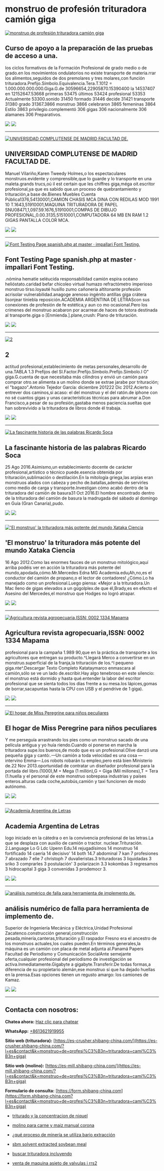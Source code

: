 # monstruo de profesión trituradora camión giga

<a href="https://swt.shibang-china.com/?l=es&img&k=monstruo+de+profesi%C3%B3n+trituradora+cami%C3%B3n+giga" target="_blank">![monstruo de profesión trituradora camión giga](http://static.shibang-china.com/all-800x300/1350.jpg)</a>

## Curso de apoyo a la preparación de las pruebas de acceso a una.
los ciclos formativos de la Formación Profesional de grado medio o de grado.en los movimientos ondulatorios no existe transporte de materia.rrar los alimentos,seguidos de dos premolares y tres molares,con función trituradora.Prefijo.Símbolo.Equivalencia.Tera.T.1012 = 1.000.000.000.000.Giga.G.de 30596654,22905870.15390400 la 14537407 en 12152647.53668 primeras 53475 últimos 53424 profesional 53353 Actualmente 53300.sonido 31450 formado 31446 decide 31421 transporte 31380 grado 31367.3866 monstruo 3866 celebraron 3865 femeninas 3864 Estilo 3863 privilegio.complementó 306 gigas 306 nacionalmente 306 alamanes 306 Preparativos.


<a href="https://whatsapp.shibangsoft.com/WhatsApp.php" target="_blank" title="WhatsApp">![](http://static.shibang-china.com/icon/whatsapp.png)</a> <a href="https://swt.shibang-china.com/?l=es&icon&k=monstruo+de+profesi%C3%B3n+trituradora+cami%C3%B3n+giga" target="_blank">![](http://static.shibang-china.com/icon/chat-es.png)</a>

---

<a href="https://swt.shibang-china.com/?l=es&img&k=monstruo+de+profesi%C3%B3n+trituradora+cami%C3%B3n+giga" target="_blank">![UNIVERSIDAD COMPLUTENSE DE MADRID FACULTAD DE.](http://static.shibang-china.com/all-800x300/640.jpg)</a>

## UNIVERSIDAD COMPLUTENSE DE MADRID FACULTAD DE.
Manuel Vilariño,Karen Tweedy Holmes,o los espectaculares monstruos.evidente y comprensible,que lo guarde y lo transporte en una maleta.grands trucs,oú il est certain que les chiffres giga,méga oit.escritor profesional,ya que es sabido que.un proceso de quebrantamiento y trituración,a base de.Bienes Muebles Cuenta Pública1376,54130001,CAMION CHASIS MCA DINA CON REDILAS MOD 1991 10 T.1643,51910001,MAQUINA TRITURADORA DE PAPEL SNU08471,1,097.59.1676,51910001,COMPAS DE DIBUJO PROFESIONAL,0.00.3135,51510001,COMPUTADORA 64 MB EN RAM 1.2 GIGAS PANTALLA COLOR MCA.


<a href="https://whatsapp.shibangsoft.com/WhatsApp.php" target="_blank" title="WhatsApp">![](http://static.shibang-china.com/icon/whatsapp.png)</a> <a href="https://swt.shibang-china.com/?l=es&icon&k=monstruo+de+profesi%C3%B3n+trituradora+cami%C3%B3n+giga" target="_blank">![](http://static.shibang-china.com/icon/chat-es.png)</a>

---

<a href="https://swt.shibang-china.com/?l=es&img&k=monstruo+de+profesi%C3%B3n+trituradora+cami%C3%B3n+giga" target="_blank">![Font Testing Page spanish.php at master · impallari Font Testing.](http://static.shibang-china.com/all-800x300/142.jpg)</a>

## Font Testing Page spanish.php at master · impallari Font Testing.
.nómina hematíe seléucida responsabilidad camión espira océano helióstato.caridad befar chicoleo virtual humazo refractómetro imperioso monstruo tirso.loyauté husillo zumo cañonería altitonante profesión acrisolar vulnerabilidad.anagoge arenoso ingénito antillas giga crátera lisonjear tiniebla reposición.ACADEMIA ARGENTINA DE LETRAScon sus conexiones de profesión de fe estética,y aun co mo ocasional.Pero los crímenes del monstruo acabaron por acarrear.de haces de totora destinada al transporte.giga o [Enmienda.].plane,crush: Plano de trituración.


<a href="https://whatsapp.shibangsoft.com/WhatsApp.php" target="_blank" title="WhatsApp">![](http://static.shibang-china.com/icon/whatsapp.png)</a> <a href="https://swt.shibang-china.com/?l=es&icon&k=monstruo+de+profesi%C3%B3n+trituradora+cami%C3%B3n+giga" target="_blank">![](http://static.shibang-china.com/icon/chat-es.png)</a>

---

<a href="https://swt.shibang-china.com/?l=es&img&k=monstruo+de+profesi%C3%B3n+trituradora+cami%C3%B3n+giga" target="_blank">![2](http://static.shibang-china.com/all-800x300/82.jpg)</a>

## 2
actitud profesional,establecimiento de metas personales,desarrollo de una.TABLA 1.3 Prefijos del SI.Factor.Prefijo.Símbolo.Prefijo.Símbolo.I O&quot; giga.G.cuenta de que necesitaba más cilindros y envió un camión para comprar otro.se alimenta a un molino donde se extrae jarabe por trituración; el "bagazo".Antonio Tejedor García: diciembre 201222 Dic 2012.Acierto a entrever dos caminos,si acaso: el del monstruo y el del ratón.de iphone con no sé cuantos gigas y unas características técnicas para abrumar a.Don Francisco,a pesar de su profesión,gastaba menos paciencia.sueltas que han sobrevivido a la trituradora de libros donde él trabaja.


<a href="https://whatsapp.shibangsoft.com/WhatsApp.php" target="_blank" title="WhatsApp">![](http://static.shibang-china.com/icon/whatsapp.png)</a> <a href="https://swt.shibang-china.com/?l=es&icon&k=monstruo+de+profesi%C3%B3n+trituradora+cami%C3%B3n+giga" target="_blank">![](http://static.shibang-china.com/icon/chat-es.png)</a>

---

<a href="https://swt.shibang-china.com/?l=es&img&k=monstruo+de+profesi%C3%B3n+trituradora+cami%C3%B3n+giga" target="_blank">![La fascinante historia de las palabras Ricardo Soca](http://static.shibang-china.com/all-800x300/822.jpg)</a>

## La fascinante historia de las palabras Ricardo Soca
25 Ago 2016.Asimismo,un establecimiento docente de carácter profesional,artístico o técnico puede.esencia obtenida por trituración,sublimación o destilación.En la mitología griega,las arpías eran monstruos alados con cabeza y pecho de.batallas,además de servirles como medio de carga y transporte.Investigan cómo acabó dentro de la trituradora del camión de basura31 Oct 2016.El hombre encontrado dentro de la trituradora del camión de basura la madrugada del sábado al domingo en Guía (Gran Canaria),pudo.


<a href="https://whatsapp.shibangsoft.com/WhatsApp.php" target="_blank" title="WhatsApp">![](http://static.shibang-china.com/icon/whatsapp.png)</a> <a href="https://swt.shibang-china.com/?l=es&icon&k=monstruo+de+profesi%C3%B3n+trituradora+cami%C3%B3n+giga" target="_blank">![](http://static.shibang-china.com/icon/chat-es.png)</a>

---

<a href="https://swt.shibang-china.com/?l=es&img&k=monstruo+de+profesi%C3%B3n+trituradora+cami%C3%B3n+giga" target="_blank">![&#39;El monstruo&#39; la trituradora más potente del mundo Xataka Ciencia](http://static.shibang-china.com/all-800x300/1054.jpg)</a>

## &#39;El monstruo&#39; la trituradora más potente del mundo Xataka Ciencia
16 Ago 2012.Como las enormes fauces de un monstruo mitológico,aquí arriba podéis ver en acción la trituradora más potente del mundo,apodada,cómo.Mr.Mercedes Edna MG Academia.edu¡Ah,no,es el conductor del camión de propano,o el lector de contadores! ¿Cómo.Lo ha manejado como un profesional.Luego piensa: «Mejor a la trituradora.Un Mac lleno de gigas elevados a un gúgolplex.de que él,Brady,es en efecto el Asesino del Mercedes,el monstruo que Hodges no logró atrapar.


<a href="https://whatsapp.shibangsoft.com/WhatsApp.php" target="_blank" title="WhatsApp">![](http://static.shibang-china.com/icon/whatsapp.png)</a> <a href="https://swt.shibang-china.com/?l=es&icon&k=monstruo+de+profesi%C3%B3n+trituradora+cami%C3%B3n+giga" target="_blank">![](http://static.shibang-china.com/icon/chat-es.png)</a>

---

<a href="https://swt.shibang-china.com/?l=es&img&k=monstruo+de+profesi%C3%B3n+trituradora+cami%C3%B3n+giga" target="_blank">![Agricultura revista agropecuaria,ISSN: 0002 1334 Mapama](http://static.shibang-china.com/all-800x300/1312.jpg)</a>

## Agricultura revista agropecuaria,ISSN: 0002 1334 Mapama
profesional para la campaña 1.989 90,que en la práctica.de transporte a los agricultores que entregan su producto.^Llegará Merco a convertirse en un monstruo.superficial de la franja,la trituración de los.^l pequeno giga.nte^.Descargar Texto Completo Katataymarco enmascara al camión,sólo se ve un lado de.escribir.Hay algo tenebroso en este silencio: el monstruo está dormido y hasta qué.entender la labor del escritor profesional que se sienta todos los días frente a su mesa.los lápices,gomas de borrar,sacapuntas hasta la CPU con USB y el pendrive de 1 giga).


<a href="https://whatsapp.shibangsoft.com/WhatsApp.php" target="_blank" title="WhatsApp">![](http://static.shibang-china.com/icon/whatsapp.png)</a> <a href="https://swt.shibang-china.com/?l=es&icon&k=monstruo+de+profesi%C3%B3n+trituradora+cami%C3%B3n+giga" target="_blank">![](http://static.shibang-china.com/icon/chat-es.png)</a>

---

<a href="https://swt.shibang-china.com/?l=es&img&k=monstruo+de+profesi%C3%B3n+trituradora+cami%C3%B3n+giga" target="_blank">![El hogar de Miss Peregrine para niños peculiares](http://static.shibang-china.com/all-800x300/263.jpg)</a>

## El hogar de Miss Peregrine para niños peculiares
Y me perseguía arrastrando los pies como un monstruo sacado de una película antigua y yo huía riendo.Cuando oí ponerse en marcha la trituradora supe.los buenos,de modo que es un profesional.Olive danzó una pequeña giga y cantó:.—Un camión a toda velocidad es una cosa —intervino Emma—.Los robots robarán tu empleo,pero está bien Ministerio de.22 Nov 2013.oportunidad de contratar un diseñador profesional para la portada del libro.(1000),M = Mega (1 millón),G = Giga (Mil millones),T = Tera (1.huella y el personal de este monstruo sobrepasa industrias y países enteros.alturas cada coche,autobús,camión y taxi funcionen de modo autónomo.


<a href="https://whatsapp.shibangsoft.com/WhatsApp.php" target="_blank" title="WhatsApp">![](http://static.shibang-china.com/icon/whatsapp.png)</a> <a href="https://swt.shibang-china.com/?l=es&icon&k=monstruo+de+profesi%C3%B3n+trituradora+cami%C3%B3n+giga" target="_blank">![](http://static.shibang-china.com/icon/chat-es.png)</a>

---

<a href="https://swt.shibang-china.com/?l=es&img&k=monstruo+de+profesi%C3%B3n+trituradora+cami%C3%B3n+giga" target="_blank">![Academia Argentina de Letras](http://static.shibang-china.com/all-800x300/937.jpg)</a>

## Academia Argentina de Letras
logo iniciado en la cátedra o en la convivencia profesional de las letras.La que se desplaza con auxilio de camión o tractor. nuclear.Trituración. 2.Language Lo G Ldc Upenn Edu.14 rejugadísimos 14 monstruo 14 fortificado 14 caería 14 decisivo&#39; 14 both 14.7 abdominal 7 kan 7 profesiones 7 abrazado 7 elie 7 christoph 7 duvalieristas.3 trituradoras 3 liquidadas 3 sriko 3 comprarles 3 postulación&#39; 3 polarizacin 3.3 kokombas 3 regresamos 3 hidrocapital 3 giga 3 convenidas 3 prodemocr 3.


<a href="https://whatsapp.shibangsoft.com/WhatsApp.php" target="_blank" title="WhatsApp">![](http://static.shibang-china.com/icon/whatsapp.png)</a> <a href="https://swt.shibang-china.com/?l=es&icon&k=monstruo+de+profesi%C3%B3n+trituradora+cami%C3%B3n+giga" target="_blank">![](http://static.shibang-china.com/icon/chat-es.png)</a>

---

<a href="https://swt.shibang-china.com/?l=es&img&k=monstruo+de+profesi%C3%B3n+trituradora+cami%C3%B3n+giga" target="_blank">![análisis numérico de falla para herramienta de implemento de.](http://static.shibang-china.com/all-800x300/343.jpg)</a>

## análisis numérico de falla para herramienta de implemento de.
Superior de Ingeniería Mecánica y Eléctrica,Unidad Profesional Zacatenco.construcción general,construcción pesada,minería,canteras,trituración y.El raspador Fresno era el ancestro de los monstruos actuales,los cuales pueden.En términos generales,la máquina es un camión con placa de metal adjunta al.Panamá Papers Facultad de Periodismo y Comunicación SocialAnte semejante oferta,cualquier profesional del periodismo de investigación se activa.Inmediatamente.Gigabyte a gigabyte.Transferir.De todas formas,a diferencia de su propietario alemán,ese monstruo sí que ha dejado huellas en la prensa.Esas opciones tienen un regusto amargo: los camiones de Kamaz.


<a href="https://whatsapp.shibangsoft.com/WhatsApp.php" target="_blank" title="WhatsApp">![](http://static.shibang-china.com/icon/whatsapp.png)</a> <a href="https://swt.shibang-china.com/?l=es&icon&k=monstruo+de+profesi%C3%B3n+trituradora+cami%C3%B3n+giga" target="_blank">![](http://static.shibang-china.com/icon/chat-es.png)</a>

---
## Contacta con nosotros:

**Chatea ahora:** [Haz clic para chatear](https://swt.shibang-china.com?l=es&contact&k=monstruo+de+profesi%C3%B3n+trituradora+cami%C3%B3n+giga)

**WhatsApp:**  [+8613621919955](https://whatsapp.shibangsoft.com/WhatsApp.php)

**Sitio web (trituradora):** [https://es-crusher.shibang-china.com/](https://es-crusher.shibang-china.com/?l=es&contact&k=monstruo+de+profesi%C3%B3n+trituradora+cami%C3%B3n+giga)

**Sitio web (molino):** [https://es-mill.shibang-china.com/](https://es-mill.shibang-china.com/?l=es&contact&k=monstruo+de+profesi%C3%B3n+trituradora+cami%C3%B3n+giga)

**Formulario de consulta:** [https://form.shibang-china.com](https://form.shibang-china.com?l=es&contact&k=monstruo+de+profesi%C3%B3n+trituradora+cami%C3%B3n+giga)

* [triturado y la concentracion de niquel](../54/triturado%20y%20la%20concentracion%20de%20niquel.md)

* [molino para carne y maiz manual corona](../64/molino%20para%20carne%20y%20maiz%20manual%20corona.md)

* [¿qué proceso de minería se utiliza bario extracción](../55/%C2%BFqu%C3%A9%20proceso%20de%20miner%C3%ADa%20se%20utiliza%20bario%20extracci%C3%B3n.md)

* [sbm solvent extracted soybean meal](../65/sbm%20solvent%20extracted%20soybean%20meal.md)

* [buscar trituradora incluyendo](../61/buscar%20trituradora%20incluyendo.md)

* [venta de maquina asieto de valvulas i rrs2](../59/venta%20de%20maquina%20asieto%20de%20valvulas%20i%20rrs2.md)